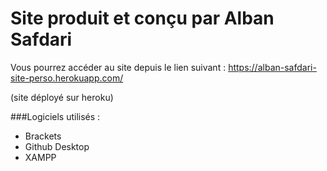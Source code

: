 # Site produit et conçu par Alban Safdari

Vous pourrez accéder au site depuis le lien suivant : https://alban-safdari-site-perso.herokuapp.com/

(site déployé sur heroku)

###Logiciels utilisés :
  * Brackets
  * Github Desktop
  * XAMPP
  
 
